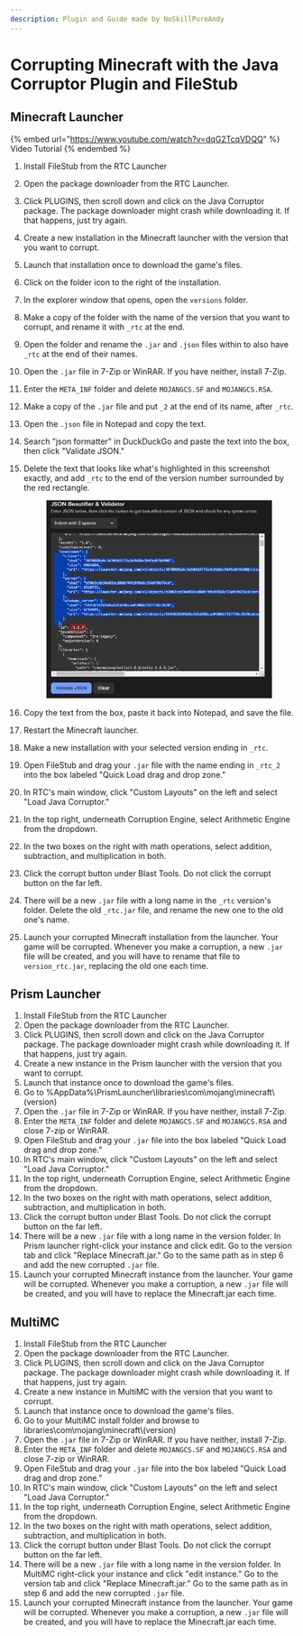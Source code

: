 ```yaml
---
description: Plugin and Guide made by NoSkillPureAndy
---
```


# Corrupting Minecraft with the Java Corruptor Plugin and FileStub

## Minecraft Launcher

{% embed url="https://www.youtube.com/watch?v=dqG2TcqVDQQ" %}
Video Tutorial
{% endembed %}

1. Install FileStub from the RTC Launcher
2. Open the package downloader from the RTC Launcher.
3. Click PLUGINS, then scroll down and click on the Java Corruptor package. The package downloader might crash while downloading it. If that happens, just try again.
4. Create a new installation in the Minecraft launcher with the version that you want to corrupt.
5. Launch that installation once to download the game's files.
6. Click on the folder icon to the right of the installation.
7. In the explorer window that opens, open the `versions` folder.
8. Make a copy of the folder with the name of the version that you want to corrupt, and rename it with `_rtc` at the end.
9. Open the folder and rename the `.jar` and `.json` files within to also have `_rtc` at the end of their names.
10. Open the `.jar` file in 7-Zip or WinRAR. If you have neither, install 7-Zip.
11. Enter the `META_INF` folder and delete `MOJANGCS.SF` and `MOJANGCS.RSA`.
12. Make a copy of the `.jar` file and put `_2` at the end of its name, after `_rtc`.
13. Open the `.json` file in Notepad and copy the text.
14. Search "json formatter" in DuckDuckGo and paste the text into the box, then click "Validate JSON."
15. Delete the text that looks like what's highlighted in this screenshot exactly, and add `_rtc` to the end of the version number surrounded by the red rectangle.&#x20;

    <figure><img src="../../.gitbook/assets/Pasted image 20240817174818.png" alt="" width="531"><figcaption></figcaption></figure>
16. Copy the text from the box, paste it back into Notepad, and save the file.
17. Restart the Minecraft launcher.
18. Make a new installation with your selected version ending in `_rtc`.
19. Open FileStub and drag your `.jar` file with the name ending in `_rtc_2` into the box labeled "Quick Load drag and drop zone."
20. In RTC's main window, click "Custom Layouts" on the left and select "Load Java Corruptor."
21. In the top right, underneath Corruption Engine, select Arithmetic Engine from the dropdown.
22. In the two boxes on the right with math operations, select addition, subtraction, and multiplication in both.
23. Click the corrupt button under Blast Tools. Do not click the corrupt button on the far left.
24. There will be a new `.jar` file with a long name in the `_rtc` version's folder. Delete the old `_rtc.jar` file, and rename the new one to the old one's name.
25. Launch your corrupted Minecraft installation from the launcher. Your game will be corrupted. Whenever you make a corruption, a new `.jar` file will be created, and you will have to rename that file to `version_rtc.jar`, replacing the old one each time.

## Prism Launcher

1. Install FileStub from the RTC Launcher
2. Open the package downloader from the RTC Launcher.
3. Click PLUGINS, then scroll down and click on the Java Corruptor package. The package downloader might crash while downloading it. If that happens, just try again.
4. Create a new instance in the Prism launcher with the version that you want to corrupt.
5. Launch that instance once to download the game's files.
6. Go to %AppData%\PrismLauncher\libraries\com\mojang\minecraft\\(version)
7. Open the `.jar` file in 7-Zip or WinRAR. If you have neither, install 7-Zip.
8. Enter the `META_INF` folder and delete `MOJANGCS.SF` and `MOJANGCS.RSA` and close 7-zip or WinRAR.
9. Open FileStub and drag your `.jar` file into the box labeled "Quick Load drag and drop zone."
10. In RTC's main window, click "Custom Layouts" on the left and select "Load Java Corruptor."
11. In the top right, underneath Corruption Engine, select Arithmetic Engine from the dropdown.
12. In the two boxes on the right with math operations, select addition, subtraction, and multiplication in both.
13. Click the corrupt button under Blast Tools. Do not click the corrupt button on the far left.
14. There will be a new `.jar` file with a long name in the version folder. In Prism launcher right-click your instance and click edit. Go to the version tab and click "Replace Minecraft.jar." Go to the same path as in step 6 and add the new corrupted `.jar` file.
15. Launch your corrupted Minecraft instance from the launcher. Your game will be corrupted. Whenever you make a corruption, a new `.jar` file will be created, and you will have to replace the Minecraft.jar each time.

## MultiMC

1. Install FileStub from the RTC Launcher
2. Open the package downloader from the RTC Launcher.
3. Click PLUGINS, then scroll down and click on the Java Corruptor package. The package downloader might crash while downloading it. If that happens, just try again.
4. Create a new instance in MultiMC with the version that you want to corrupt.
5. Launch that instance once to download the game's files.
6. Go to your MultiMC install folder and browse to libraries\com\mojang\minecraft\\(version)
7. Open the `.jar` file in 7-Zip or WinRAR. If you have neither, install 7-Zip.
8. Enter the `META_INF` folder and delete `MOJANGCS.SF` and `MOJANGCS.RSA` and close 7-zip or WinRAR.
9. Open FileStub and drag your `.jar` file into the box labeled "Quick Load drag and drop zone."
10. In RTC's main window, click "Custom Layouts" on the left and select "Load Java Corruptor."
11. In the top right, underneath Corruption Engine, select Arithmetic Engine from the dropdown.
12. In the two boxes on the right with math operations, select addition, subtraction, and multiplication in both.
13. Click the corrupt button under Blast Tools. Do not click the corrupt button on the far left.
14. There will be a new `.jar` file with a long name in the version folder. In MultiMC right-click your instance and click "edit instance." Go to the version tab and click "Replace Minecraft.jar." Go to the same path as in step 6 and add the new corrupted `.jar` file.
15. Launch your corrupted Minecraft instance from the launcher. Your game will be corrupted. Whenever you make a corruption, a new `.jar` file will be created, and you will have to replace the Minecraft.jar each time.
